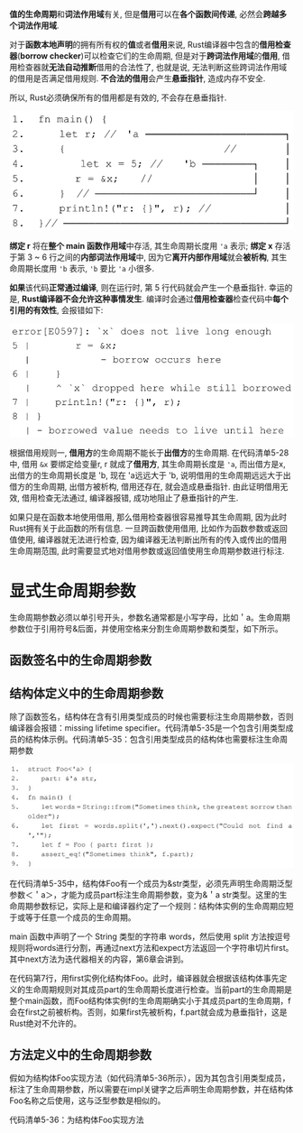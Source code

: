 
**值的生命周期**和**词法作用域**有关, 但是**借用**可以在**各个函数间传递**, 必然会**跨越多个词法作用域**.

对于**函数本地声明**的拥有所有权的**值**或者**借用**来说, Rust编译器中包含的**借用检查器**(**borrow checker**)可以检查它们的生命周期, 但是对于**跨词法作用域**的**借用**, 借用检查器就**无法自动推断**借用的合法性了, 也就是说, 无法判断这些跨词法作用域的借用是否满足借用规则. **不合法的借用**会产生**悬垂指针**, 造成内存不安全.

所以, Rust必须确保所有的借用都是有效的, 不会存在悬垂指针.

![2021-12-08-20-26-08.png](./images/2021-12-08-20-26-08.png)

**绑定 r** 将在**整个 main 函数作用域**中存活, 其生命周期长度用 `'a` 表示; **绑定 x** 存活于第 3 ~ 6 行之间的**内部词法作用域**中, 因为它**离开内部作用域**就会**被析构**, 其生命周期长度用 `'b` 表示, `'b` 要比 `'a` 小很多.

**如果**该代码**正常通过编译**, 则在运行时, 第 5 行代码就会产生一个悬垂指针. 幸运的是, **Rust编译器不会允许这种事情发生**. 编译时会通过**借用检查器**检查代码中**每个引用的有效性**, 会报错如下:

![2021-12-08-20-36-32.png](./images/2021-12-08-20-36-32.png)

根据借用规则一, **借用方**的生命周期不能长于**出借方**的生命周期. 在代码清单5-28中, 借用 `&x` 要绑定给变量r, r 就成了**借用方**, 其生命周期长度是 `'a`, 而出借方是x, 出借方的生命周期长度是 'b, 现在 'a远远大于 'b, 说明借用的生命周期远远大于出借方的生命周期, 出借方被析构, 借用还存在, 就会造成悬垂指针. 由此证明借用无效, 借用检查无法通过, 编译器报错, 成功地阻止了悬垂指针的产生.

如果只是在函数本地使用借用, 那么借用检查器很容易推导其生命周期, 因为此时Rust拥有关于此函数的所有信息. 一旦跨函数使用借用, 比如作为函数参数或返回值使用, 编译器就无法进行检查, 因为编译器无法判断出所有的传入或传出的借用生命周期范围, 此时需要显式地对借用参数或返回值使用生命周期参数进行标注.

# 显式生命周期参数

生命周期参数必须以单引号开头，参数名通常都是小写字母，比如＇a。生命周期参数位于引用符号&后面，并使用空格来分割生命周期参数和类型，如下所示。




## 函数签名中的生命周期参数



## 结构体定义中的生命周期参数

除了函数签名，结构体在含有引用类型成员的时候也需要标注生命周期参数，否则编译器会报错：missing lifetime specifier。代码清单5-35是一个包含引用类型成员的结构体示例。代码清单5-35：包含引用类型成员的结构体也需要标注生命周期参数

![2022-08-23-14-03-30.png](./images/2022-08-23-14-03-30.png)

在代码清单5-35中，结构体Foo有一个成员为&str类型，必须先声明生命周期泛型参数＜＇a＞，才能为成员part标注生命周期参数，变为&＇a str类型。这里的生命周期参数标记，实际上是和编译器约定了一个规则：结构体实例的生命周期应短于或等于任意一个成员的生命周期。

main 函数中声明了一个 String 类型的字符串 words，然后使用 split 方法按逗号规则将words进行分割，再通过next方法和expect方法返回一个字符串切片first。其中next方法为迭代器相关的内容，第6章会讲到。

在代码第7行，用first实例化结构体Foo。此时，编译器就会根据该结构体事先定义的生命周期规则对其成员part的生命周期长度进行检查。当前part的生命周期是整个main函数，而Foo结构体实例f的生命周期确实小于其成员part的生命周期，f会在first之前被析构。否则，如果first先被析构，f.part就会成为悬垂指针，这是Rust绝对不允许的。

## 方法定义中的生命周期参数

假如为结构体Foo实现方法（如代码清单5-36所示），因为其包含引用类型成员，标注了生命周期参数，所以需要在impl关键字之后声明生命周期参数，并在结构体Foo名称之后使用，这与泛型参数是相似的。

代码清单5-36：为结构体Foo实现方法